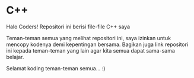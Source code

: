 # C++
Halo Coders!
Repositori ini berisi file-file C++ saya

Teman-teman semua yang melihat repositori ini, saya izinkan untuk mencopy kodenya demi kepentingan bersama.
Bagikan juga link repositori ini kepada teman-teman yang lain agar kita semua dapat sama-sama belajar.

Selamat koding teman-teman semua... :)
